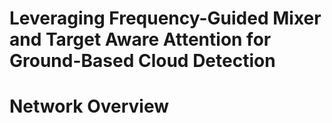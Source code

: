 # Leveraging Frequency-Guided Mixer and Target Aware Attention for Ground-Based Cloud Detection

# Network Overview
